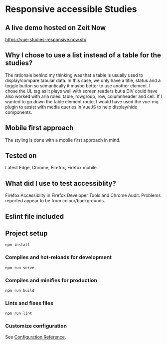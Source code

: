 # Responsive accessible Studies

## A live demo hosted on Zeit Now
https://vue-studies-responsive.now.sh/

## Why I chose to use a list instead of a table for the studies?
The rationale behind my thinking was that a table is usually used to display/compare tabular data. In this case, we only have a title, status and a toggle button so semantically it maybe better to use another element. I chose the UL tag as it plays 
well with screen readers but a DIV could have also worked with aria roles: table, rowgroup, row, columnheader and cell.
If I wanted to go down the table element route, I would have used the vue-mq plugin to assist with media queries in VueJS to help display/hide components.

## Mobile first approach
The styling is done with a mobile first approach in mind.

## Tested on
Latest Edge, Chrome, Firefox, Firefox mobile.

## What did I use to test accessiblity?
Firefox Accessiblity in Firefox Developer Tools and Chrome Audit.
Problems reported appear to be from colour/backgrounds.

## Eslint file included

## Project setup
```
npm install
```

### Compiles and hot-reloads for development
```
npm run serve
```

### Compiles and minifies for production
```
npm run build
```

### Lints and fixes files
```
npm run lint
```

### Customize configuration
See [Configuration Reference](https://cli.vuejs.org/config/).
